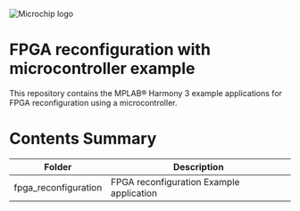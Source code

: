 ﻿![Microchip logo](https://raw.githubusercontent.com/wiki/Microchip-MPLAB-Harmony/Microchip-MPLAB-Harmony.github.io/images/microchip_logo.png)

# FPGA reconfiguration with microcontroller example

This repository contains the MPLAB® Harmony 3 example applications for FPGA
reconfiguration using a microcontroller.

# Contents Summary

| Folder               | Description                                               |
| ---                  | ---                                                       |
| fpga_reconfiguration | FPGA reconfiguration Example application                  |




